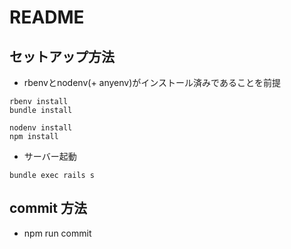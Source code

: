 # README

## セットアップ方法
- rbenvとnodenv(+ anyenv)がインストール済みであることを前提
```
rbenv install
bundle install
```
```
nodenv install
npm install
```

- サーバー起動
```
bundle exec rails s
```

## commit 方法

- npm run commit

<!-- This README would normally document whatever steps are necessary to get the
application up and running.

Things you may want to cover:

- Ruby version

- System dependencies

- Configuration

- Database creation

- Database initialization

- How to run the test suite

- Services (job queues, cache servers, search engines, etc.)

- Deployment instructions

- ... -->
